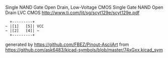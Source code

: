 Single NAND Gate Open Drain, Low-Voltage CMOS
Single Gate NAND Open Drain LVC CMOS
http://www.ti.com/lit/sg/scyt129e/scyt129e.pdf


	  +---------+
	~ |[1]   [5]| VCC
	~ |[2]   [4]| ~
	  +---------+


generated by https://github.com/FBEZ/Pinout-AsciiArt from https://github.com/ask6483/kicad-symbols/blob/master/74xGxx.kicad_sym